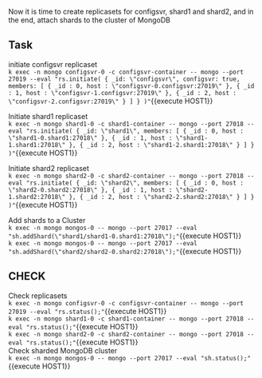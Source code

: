Now it is time to create replicasets for configsvr, shard1 and shard2, and in the end, attach shards to the cluster of MongoDB
## Task
initiate configsvr replicaset <br>
`
k exec -n mongo configsvr-0 -c configsvr-container -- mongo --port 27019 --eval "rs.initiate( { _id: \"configsvr\", configsvr: true, members: [ { _id : 0, host : \"configsvr-0.configsvr:27019\" }, { _id : 1, host : \"configsvr-1.configsvr:27019\" }, { _id : 2, host : \"configsvr-2.configsvr:27019\" } ] } )"
`{{execute HOST1}}<br>

Initiate shard1 replicaset<br>
`
k exec -n mongo shard1-0 -c shard1-container -- mongo --port 27018 --eval "rs.initiate( { _id: \"shard1\", members: [ { _id : 0, host : \"shard1-0.shard1:27018\" }, { _id : 1, host : \"shard1-1.shard1:27018\" }, { _id : 2, host : \"shard1-2.shard1:27018\" } ] } )"
`{{execute HOST1}}<br>

Initiate shard2 replicaset<br>
`
k exec -n mongo shard2-0 -c shard2-container -- mongo --port 27018 --eval "rs.initiate( { _id: \"shard2\", members: [ { _id : 0, host : \"shard2-0.shard2:27018\" }, { _id : 1, host : \"shard2-1.shard2:27018\" }, { _id : 2, host : \"shard2-2.shard2:27018\" } ] } )"
`{{execute HOST1}}<br>

Add shards to a Cluster<br>
`
k exec -n mongo mongos-0 -- mongo --port 27017 --eval "sh.addShard(\"shard1/shard1-0.shard1:27018\");"
`{{execute HOST1}}<br>
`
k exec -n mongo mongos-0 -- mongo --port 27017 --eval "sh.addShard(\"shard2/shard2-0.shard2:27018\");"
`{{execute HOST1}}<br>

## CHECK
Check replicasets<br>
`
k exec -n mongo configsvr-0 -c configsvr-container -- mongo --port 27019 --eval "rs.status();"
`{{execute HOST1}}<br>
`
k exec -n mongo shard1-0 -c shard1-container -- mongo --port 27018 --eval "rs.status();"
`{{execute HOST1}}<br>
`
k exec -n mongo shard2-0 -c shard2-container -- mongo --port 27018 --eval "rs.status();"
`{{execute HOST1}}<br>
Check sharded MongoDB cluster<br>
`
k exec -n mongo mongos-0 -- mongo --port 27017 --eval "sh.status();"
`{{execute HOST1}}<br>
